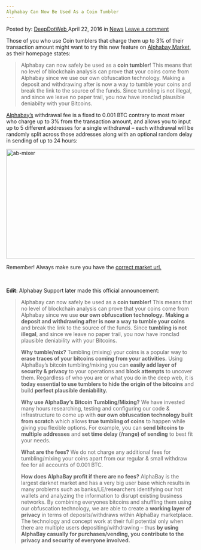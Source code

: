 ```yaml
---
Alphabay Can Now Be Used As a Coin Tumbler
---
```

<article class="post-listing post-13838 post type-post status-publish format-standard hentry category-news tag-alphabay tag-coin tag-tumbler">
    <div class="post-inner">
    <p class="post-meta">
    <span>Posted by: <a href="https://www.deepdotweb.com/author/admin/" title="">DeepDotWeb </a></span>
    <span>April 22, 2016</span>
    <span>in <a href="https://www.deepdotweb.com/category/news/" rel="category tag">News</a></span>
    <span><a href="https://www.deepdotweb.com/2016/04/22/alphabay-can-now-used-coin-tumbler/#respond">Leave a comment</a></span>
    </p>
    <div class="clear"></div>
    <div class="entry">
    <p>Those of you who use Coin tumblers that charge them up to 3% of their transaction amount might want to try this new feature on <a href="http://www.deepdotweb.com/marketplace-directory/listing/alphabay/">Alphabay Market</a>, as their homepage states:</p>
    <blockquote><p>Alphabay can now safely be used as a <b>coin tumbler</b>! This means that no level of blockchain analysis can prove that your coins come from Alphabay since we use our own obfuscation technology. Making a deposit and withdrawing after is now a way to tumble your coins and break the link to the source of the funds. Since tumbling is not illegal, and since we leave no paper trail, you now have ironclad plausible deniabilty with your Bitcoins.</p></blockquote>
    <p><a href="http://www.deepdotweb.com/marketplace-directory/listing/alphabay/">Alphabay&#8217;s</a> withdrawal fee is a fixed to 0.001 BTC contrary to most mixer who charge up to 3% from the transaction amount, and allows you to input up to 5 different addresses for a single withdrawal &#8211; each withdrawal will be randomly split across those addresses along with an optional random delay in sending of up to 24 hours:</p>
    <p><img class="aligncenter size-full wp-image-13839" src="https://www.deepdotweb.com/wp-content/uploads/2016/04/ab-mixer.png" alt="ab-mixer" width="1033" height="292" srcset="https://www.deepdotweb.com/wp-content/uploads/2016/04/ab-mixer.png 1033w, https://www.deepdotweb.com/wp-content/uploads/2016/04/ab-mixer-300x85.png 300w, https://www.deepdotweb.com/wp-content/uploads/2016/04/ab-mixer-1024x289.png 1024w" sizes="(max-width: 1033px) 100vw, 1033px"/></p>
    <p>Remember! Always make sure you have the <a href="http://www.deepdotweb.com/marketplace-directory/listing/alphabay/">correct market url.</a></p>
    <p>&nbsp;</p>
    <p><strong>Edit</strong>: Alphabay Support later made this official announcement:</p>
    <blockquote><p>Alphabay can now safely be used as a <strong>coin tumbler!</strong> This means that no level of blockchain analysis can prove that your coins come from Alphabay since we use <strong>our own obfuscation technology.</strong> <strong>Making a deposit and withdrawing after is now a way to tumble your coins</strong> and break the link to the source of the funds. Since <strong>tumbling is not illegal</strong>, and since we leave no paper trail, you now have ironclad plausible deniability with your Bitcoins.</p>
    <p><strong>Why tumble/mix?</strong> Tumbling (mixing) your coins is a popular way to <strong>erase traces of your bitcoins coming from your activities.</strong> Using AlphaBay&#8217;s bitcoin tumbling/mixing you can <strong>easily add layer of security &amp; privacy</strong> to your operations and <strong>block attempts</strong> to uncover them. Regardless of who you are or what you do in the deep web, it is <strong>today essential to use tumblers to hide the origin of the bitcoins</strong> and build <strong>perfect plausible deniability.</strong></p>
    <p><strong>Why use AlphaBay&#8217;s Bitcoin Tumbling/Mixing?</strong> We have invested many hours researching, testing and configuring our code &amp; infrastructure to come up with <strong>our own obfuscation technology built from scratch</strong> which allows <strong>true tumbling of coins</strong> to happen while giving you flexible options. For example, you can <strong>send bitcoins to multiple addresses</strong> and <strong>set time delay (/range) of sending</strong> to best fit your needs.</p>
    <p><strong>What are the fees?</strong> We do not charge any additional fees for tumbling/mixing your coins apart from our regular &amp; small withdraw fee for all accounts of 0.001 BTC.</p>
    <p><strong>How does AlphaBay profit if there are no fees?</strong> AlphaBay is the largest darknet market and has a very big user base which results in many problems such as banks/LE/researchers identifying our hot wallets and analyzing the information to disrupt existing business networks. By combining everyones bitcoins and shuffling them using our obfuscation technology, we are able to create a <strong>working layer of privacy</strong> in terms of deposits/withdraws within AlphaBay marketplace. The technology and concept work at their full potential only when there are multiple users depositing/withdrawing &#8211; thus <strong>by using AlphaBay casually for purchases/vending, you contribute to the privacy and security of everyone involved.</strong></p></blockquote>
    </div>
    <span style="display:none"><a href="https://www.deepdotweb.com/tag/alphabay/" rel="tag">alphabay</a> <a href="https://www.deepdotweb.com/tag/coin/" rel="tag">coin</a> <a href="https://www.deepdotweb.com/tag/tumbler/" rel="tag">tumbler</a></span> <span style="display:none" class="updated">2016-04-22</span>
    <div style="display:none" class="vcard author" itemprop="author" itemscope itemtype="http://schema.org/Person"><strong class="fn" itemprop="name"><a href="https://www.deepdotweb.com/author/admin/" title="Posts by DeepDotWeb" rel="author">DeepDotWeb</a></strong></div>
    </div>
</article>

